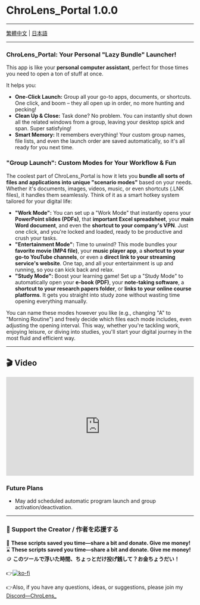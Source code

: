 # ChroLens_Portal 1.0.0

---

[繁體中文](README.md) | [日本語](README_JA.md)

---

### ChroLens_Portal: Your Personal "Lazy Bundle" Launcher!

This app is like your **personal computer assistant**, perfect for those times you need to open a ton of stuff at once.

It helps you:

* **One-Click Launch:** Group all your go-to apps, documents, or shortcuts. One click, and boom – they all open up in order, no more hunting and pecking!
* **Clean Up & Close:** Task done? No problem. You can instantly shut down all the related windows from a group, leaving your desktop spick and span. Super satisfying!
* **Smart Memory:** It remembers everything! Your custom group names, file lists, and even the launch order are saved automatically, so it's all ready for you next time.

### "Group Launch": Custom Modes for Your Workflow & Fun

The coolest part of ChroLens_Portal is how it lets you **bundle all sorts of files and applications into unique "scenario modes"** based on your needs. Whether it's documents, images, videos, music, or even shortcuts (.LNK files), it handles them seamlessly. Think of it as a smart hotkey system tailored for your digital life:

* **"Work Mode":** You can set up a "Work Mode" that instantly opens your **PowerPoint slides (PDFs)**, that **important Excel spreadsheet**, your **main Word document**, and even the **shortcut to your company's VPN**. Just one click, and you're locked and loaded, ready to be productive and crush your tasks.
* **"Entertainment Mode":** Time to unwind? This mode bundles your **favorite movie (MP4 file)**, your **music player app**, a **shortcut to your go-to YouTube channels**, or even a **direct link to your streaming service's website**. One tap, and all your entertainment is up and running, so you can kick back and relax.
* **"Study Mode":** Boost your learning game! Set up a "Study Mode" to automatically open your **e-book (PDF)**, your **note-taking software**, a **shortcut to your research papers folder**, or **links to your online course platforms**. It gets you straight into study zone without wasting time opening everything manually.

You can name these modes however you like (e.g., changing "A" to "Morning Routine") and freely decide which files each mode includes, even adjusting the opening interval. This way, whether you're tackling work, enjoying leisure, or diving into studies, you'll start your digital journey in the most fluid and efficient way.

---

## 🎬 Video

<div style="padding:52.73% 0 0 0;position:relative;"><iframe src="https://player.vimeo.com/video/1087659485?h=83487a7ea9&amp;title=0&amp;byline=0&amp;portrait=0&amp;badge=0&amp;autopause=0&amp;player_id=0&amp;app_id=58479" frameborder="0" allow="autoplay; fullscreen; picture-in-picture; clipboard-write; encrypted-media" style="position:absolute;top:0;left:0;width:100%;height:100%;" title="ChroLens_Portal_基本操作"></iframe></div><script src="https://player.vimeo.com/api/player.js"></script>

### Future Plans

* May add scheduled automatic program launch and group activation/deactivation.

---

### 💸 Support the Creator / 作者を応援する

🧠 **These scripts saved you time—share a bit and donate. Give me money!**  
⌛ **These scripts saved you time—share a bit and donate. Give me money!**  
🪙 **このツールで浮いた時間、ちょっとだけ投げ銭して？お金ちょうだい！**

👉[![ko-fi](https://ko-fi.com/img/githubbutton_sm.svg)](https://ko-fi.com/B0B51FBVA8)

👉Also, if you have any questions, ideas, or suggestions, please join my [Discord—ChroLens_](https://discord.gg/72Kbs4WPPn)
